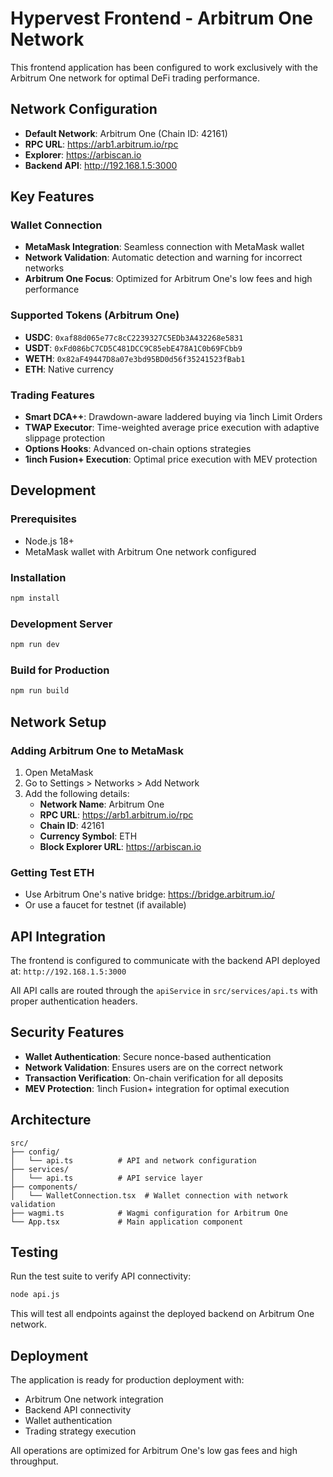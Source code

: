 # Hypervest Frontend - Arbitrum One Network

This frontend application has been configured to work exclusively with the Arbitrum One network for optimal DeFi trading performance.

## Network Configuration

- **Default Network**: Arbitrum One (Chain ID: 42161)
- **RPC URL**: https://arb1.arbitrum.io/rpc
- **Explorer**: https://arbiscan.io
- **Backend API**: http://192.168.1.5:3000

## Key Features

### Wallet Connection
- **MetaMask Integration**: Seamless connection with MetaMask wallet
- **Network Validation**: Automatic detection and warning for incorrect networks
- **Arbitrum One Focus**: Optimized for Arbitrum One's low fees and high performance

### Supported Tokens (Arbitrum One)
- **USDC**: `0xaf88d065e77c8cC2239327C5EDb3A432268e5831`
- **USDT**: `0xFd086bC7CD5C481DCC9C85ebE478A1C0b69FCbb9`
- **WETH**: `0x82aF49447D8a07e3bd95BD0d56f35241523fBab1`
- **ETH**: Native currency

### Trading Features
- **Smart DCA++**: Drawdown-aware laddered buying via 1inch Limit Orders
- **TWAP Executor**: Time-weighted average price execution with adaptive slippage protection
- **Options Hooks**: Advanced on-chain options strategies
- **1inch Fusion+ Execution**: Optimal price execution with MEV protection

## Development

### Prerequisites
- Node.js 18+
- MetaMask wallet with Arbitrum One network configured

### Installation
```bash
npm install
```

### Development Server
```bash
npm run dev
```

### Build for Production
```bash
npm run build
```

## Network Setup

### Adding Arbitrum One to MetaMask
1. Open MetaMask
2. Go to Settings > Networks > Add Network
3. Add the following details:
   - **Network Name**: Arbitrum One
   - **RPC URL**: https://arb1.arbitrum.io/rpc
   - **Chain ID**: 42161
   - **Currency Symbol**: ETH
   - **Block Explorer URL**: https://arbiscan.io

### Getting Test ETH
- Use Arbitrum One's native bridge: https://bridge.arbitrum.io/
- Or use a faucet for testnet (if available)

## API Integration

The frontend is configured to communicate with the backend API deployed at:
`http://192.168.1.5:3000`

All API calls are routed through the `apiService` in `src/services/api.ts` with proper authentication headers.

## Security Features

- **Wallet Authentication**: Secure nonce-based authentication
- **Network Validation**: Ensures users are on the correct network
- **Transaction Verification**: On-chain verification for all deposits
- **MEV Protection**: 1inch Fusion+ integration for optimal execution

## Architecture

```
src/
├── config/
│   └── api.ts          # API and network configuration
├── services/
│   └── api.ts          # API service layer
├── components/
│   └── WalletConnection.tsx  # Wallet connection with network validation
├── wagmi.ts            # Wagmi configuration for Arbitrum One
└── App.tsx             # Main application component
```

## Testing

Run the test suite to verify API connectivity:
```bash
node api.js
```

This will test all endpoints against the deployed backend on Arbitrum One network.

## Deployment

The application is ready for production deployment with:
- Arbitrum One network integration
- Backend API connectivity
- Wallet authentication
- Trading strategy execution

All operations are optimized for Arbitrum One's low gas fees and high throughput. 